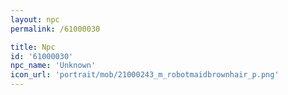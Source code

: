 ```yaml
---
layout: npc
permalink: /61000030

title: Npc
id: '61000030'
npc_name: 'Unknown'
icon_url: 'portrait/mob/21000243_m_robotmaidbrownhair_p.png'
---
```

